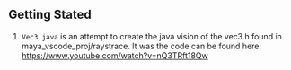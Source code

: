 ## Getting Stated

1. `Vec3.java` is an attempt to create the java vision of the vec3.h found in maya_vscode_proj/raystrace. It was the code can be found here: https://www.youtube.com/watch?v=nQ3TRft18Qw